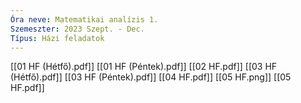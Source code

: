 ```yaml
---
Óra neve: Matematikai analízis 1.
Szemeszter: 2023 Szept. - Dec.
Típus: Házi feladatok
---
```

[[01 HF (Hétfő).pdf]]
[[01 HF (Péntek).pdf]]
[[02 HF.pdf]]
[[03 HF (Hétfő).pdf]]
[[03 HF (Péntek).pdf]]
[[04 HF.pdf]]
[[05 HF.png]]
[[05 HF.pdf]]